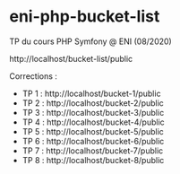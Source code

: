 # eni-php-bucket-list
TP du cours PHP Symfony @ ENI (08/2020)

http://localhost/bucket-list/public

Corrections :
- TP 1 : http://localhost/bucket-1/public
- TP 2 : http://localhost/bucket-2/public
- TP 3 : http://localhost/bucket-3/public
- TP 4 : http://localhost/bucket-4/public
- TP 5 : http://localhost/bucket-5/public
- TP 6 : http://localhost/bucket-6/public
- TP 7 : http://localhost/bucket-7/public
- TP 8 : http://localhost/bucket-8/public
